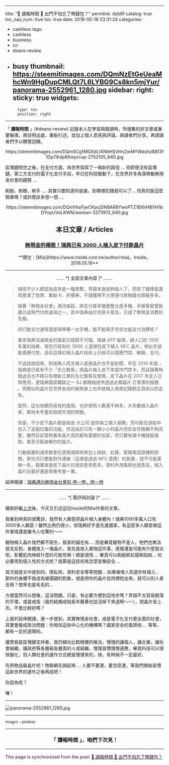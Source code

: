 
---
title: "📰 讀報時間 📰 出門不怕忘了帶錢包？"
permlink: dzb6f
catalog: true
toc_nav_num: true
toc: true
date: 2018-05-18 03:31:24
categories:
- cashless
tags:
- cashless
- business
- cn
- deans-review
- busy
thumbnail: https://steemitimages.com/DQmNzEtGeUeaMhcWn9HgDupCMLQt7L6LYBG9Cs8kn5mjYur/panorama-2552961_1280.jpg
sidebar:
    right:
        sticky: true
widgets:
    -
        type: toc
        position: right
---


「  **讀報時間**  」(#deans-review) 記錄本人在學習與閱讀時，所搜集的好文章或重要報導。將註明出處，重點引述，並加上個人意見與評論，與讀者們分享。再請讀者們予以鞭策回饋。

<center>https://steemitimages.com/DQmSCg1MGXdLtXNhHSVHnZwMYWdohz88f3f1Dp74idp8Xwp/cup-2752105_640.jpg</center>

區塊鏈問世之後，在支付方面，為世界探索了一條新的路徑 ... 但即使沒有區塊鏈，第三方支付的電子化支付手段，早已在科技驅動下，在世界許多角落帶動無現金社會的趨勢 ...

刷臉，刷眼，刷手 .... 其實只要知道你是誰，到哪裡扣錢就可以了... 但真的是這麼簡單嗎？或許應該多想一想 ....

<center>https://steemitimages.com/DQmYksFjwCKpcjDN8AR8YwoPTZ18XhHBVH1bDYnpUVoLKWN/woman-3373913_640.jpg</center>

## <center>本日文章 / Articles</center>
### <center>[無現金的極致！瑞典已有 3000 人植入皮下付款晶片](https://www.inside.com.tw/2018/05/16/embedding-microchips-under-your-skin-in-sweden)</center>
<center>**撰文：[Mia](https://www.inside.com.tw/author/mia)。Inside。2018.05.16**</center>

*****
<center>...... *[ 全部文章內容 ]* .......</center>

>相信不少人都認為皮夾是一種累贅，零錢本身就夠惱人了，而除了錢裡面還常塞滿了發票、集點卡、折價券，不僅攜帶不方便連付款掏錢也障礙多多。

>隨著「無現金社會」潮流崛起，將支付甚至優惠整合進手機、手錶等智慧裝置已成熱門付款選項之一，其中瑞典由於信用卡普及，已成了無現金消費的先驅。

>但行動支付通常還是得帶著一台手機，能不能兩手空空也能支付消費呢？

>看來瑞典消滅現金的風氣已經勢不可擋，根據 AFP 報導，總人口約 1000 多萬的瑞典，現在已經有約 3000 人選擇在皮下植入 NFC 晶片，伸出手就能感應付款。目前這樣的植入晶片技術上已經可以感應門禁、解鎖、支付。

>不過話說回來，對瑞典人而言植入感應晶片也不是新聞，早在 2014 年底 ，瑞典就已經有不少「生化駭客」將晶片植入皮下來當作門禁卡，而且隨著時間過去也不再只有標新立異的生化駭客在使用，皮下晶片在 2017 年走入日常應用，連瑞典國家鐵路之一 SJ 都開始提供透過此類晶片 訂車票的服務 。而類似的晶片在世界各地的寵物身上也早就植入用來記錄飼主資訊以防走失。

>當然，這也有顯而易見的風險。也許使用人數還不夠多，大多數植入晶片者，都尚未考量到個資外洩的問題。

>但是，不少皮下晶片都是經由 大公司 提供員工植入服務，而可能在過程中加入了追蹤位置的功能。而且由於只有一顆小小的晶片而安全性略顯不夠完整，雖然目前案例看來晶片資訊都有基礎的加密，但只要有讀卡機就能讀取，甚至可能破解你的晶片。

>行動裝置則通常都會在感應讀取時再加上指紋、虹膜、密碼等認證機制把關。更何況只要能對外連線（這裡是透過 NFC 感應）的裝置，就不可能萬無一失，隨著放進皮下晶片的資訊愈來愈多，資料外洩風險也就愈高，植入晶片前最好還是慎重考量一番。

延伸閱讀：[瑞典邁向無現金社會前 停一停，想一想](https://www.inside.com.tw/2018/04/04/sweden-no-cash)


*****
<center>...... *[ 簡評與討論 ]* .......</center>

蠻剛好繼[上次](https://steemit.com/blockchain/@deanliu/4zyjos)後，今天又引述這位Inside的Mia作者的文章。

我看到時真的很驚訝，竟然有人願意把晶片植入身體內！瑞典1000多萬人口有3000多人願意！雖然比例仍很小，但瑞典好歹是先進國家，有這麼多人願意做這件事情還是蠻令人吃驚的～～

寵物植入晶片我們都不陌生，我家的貓也有.... 但是畢竟寵物不是人，牠們也無法發言反對。身體放入一塊晶片，首先是放入異物這件事，感覺還是可能有什麼發炎啦，影響肌肉神經什麼的可能性嘛！總是很怪.... 畢竟可以刷臉刷虹膜刷指紋... 何必要用到侵入性的方式呢？就算是這技術再怎麼宣稱安全....

其次就是文中提到的，隱私啦，資料安全等等問題... 如果被壞人知道你有植入... 那你的身體不就成為被覬覦的對象，或是把你的晶片從肉裡挖出來，就可以別人拿去用？想來也是毛毛的...

方便當然可以想像，這沒問題。只是，有必要方便到這地步嗎？弄個不太容易脫落的手環，或是戒指（我的結婚戒指長年戴著也從沒掉下來過啊～～），把晶片安上去，不會比較好嗎？

上面的延伸閱讀，進一步提到，其實無現金社會，或是電子化支付更全面的社會，其實會變成政治問題：你相信這些中心化的機構嗎？國家安全的風險啦.... 等等，都有一定的道理的。

儘管我是區塊鏈支持者，我仍傾向比較穩健的做法，慢慢的讓個人，讓企業，讓社會組織，讓政府等各層級各層面的人或組織，慢慢習慣慢慢適應，畢竟科技可以很快變化，但人類社會的運作方式總是慢慢來的，快，有時候不一定最好。

先把物品裝晶片吧！物聯網先搞起來.... 人要不要連，要怎麼連，等我們開始習慣這新世界的運作之後再說吧！

你認為呢？

嗶！

****

![panorama-2552961_1280.jpg](https://steemitimages.com/DQmNzEtGeUeaMhcWn9HgDupCMLQt7L6LYBG9Cs8kn5mjYur/panorama-2552961_1280.jpg)

****
<sub>*images - pixabay*</sub>
****
### <center>「  **讀報時間**  」，咱們下次見！</center>

- - -

This page is synchronized from the post: [📰 讀報時間 📰 出門不怕忘了帶錢包？](https://steemit.com/@deanliu/dzb6f)
